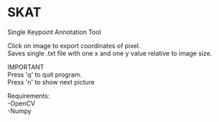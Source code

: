 # SKAT  
Single Keypoint Annotation Tool  

Click on image to export coordinates of pixel.  
Saves single .txt file with one x and one y value relative to image size.  

IMPORTANT  
  Press 'q' to quit program.  
  Press 'n' to show next picture  

Requirements:  
 -OpenCV  
 -Numpy  
